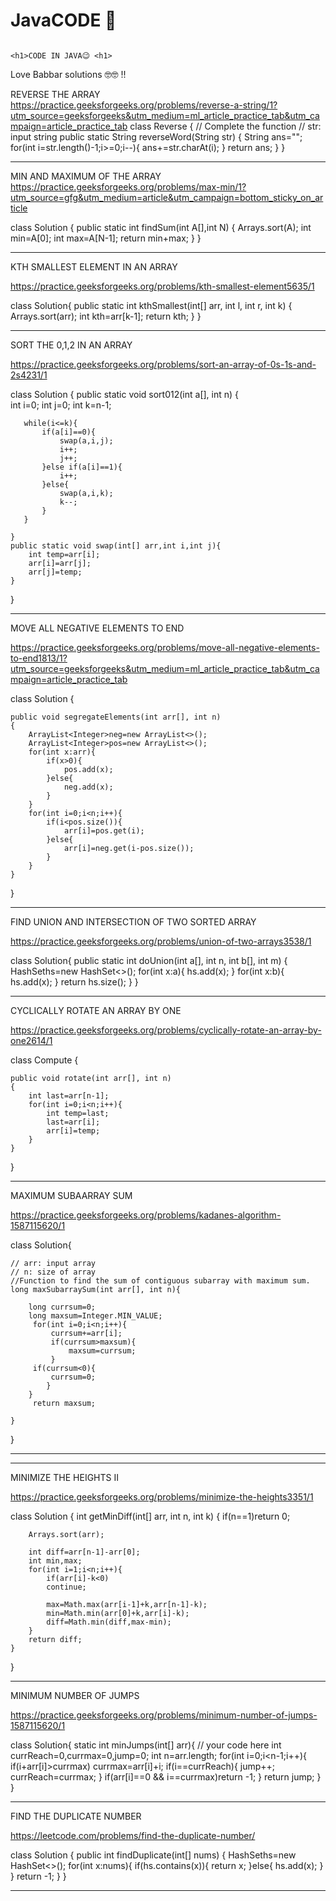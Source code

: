 # JavaCODE 🥀

                                                                      <h1>CODE IN JAVA😉 <h1>

Love Babbar solutions 🤓🤓  !!  

  

REVERSE THE ARRAY 
https://practice.geeksforgeeks.org/problems/reverse-a-string/1?utm_source=geeksforgeeks&utm_medium=ml_article_practice_tab&utm_campaign=article_practice_tab
class Reverse
{ 
    // Complete the function 
    // str: input  string
    public static String reverseWord(String str)
    {
        String ans="";
        for(int i=str.length()-1;i>=0;i--){
            ans+=str.charAt(i);
        }
        return ans;
   }
}

-----------------------------------------------------------------------------------------------------------------------------------------------------------------------------------

MIN AND MAXIMUM OF THE ARRAY
https://practice.geeksforgeeks.org/problems/max-min/1?utm_source=gfg&utm_medium=article&utm_campaign=bottom_sticky_on_article 

class Solution
{ 
    public static int findSum(int A[],int N) 
    {
       Arrays.sort(A);
       int min=A[0];
       int max=A[N-1];
       return min+max;
    }
}

-----------------------------------------------------------------------------------------------------------------------------------------------------------------------------

KTH SMALLEST ELEMENT IN AN ARRAY

https://practice.geeksforgeeks.org/problems/kth-smallest-element5635/1

class Solution{
    public static int kthSmallest(int[] arr, int l, int r, int k) 
    { 
        Arrays.sort(arr);
        int kth=arr[k-1];
        return kth;
    } 
}



------------------------------------------------------------------------------------------------------------------------------------------------------------------------------------

SORT THE 0,1,2 IN AN ARRAY

https://practice.geeksforgeeks.org/problems/sort-an-array-of-0s-1s-and-2s4231/1

class Solution
{
    public static void sort012(int a[], int n)
    {   
       int i=0;
       int j=0;
       int k=n-1;
       
       while(i<=k){
           if(a[i]==0){
               swap(a,i,j);
               i++;
               j++;
           }else if(a[i]==1){
               i++;
           }else{
               swap(a,i,k);
               k--;
           }
       }
       
    }
    public static void swap(int[] arr,int i,int j){
        int temp=arr[i];
        arr[i]=arr[j];
        arr[j]=temp;
    }
}

------------------------------------------------------------------------------------------------------------------------------------------------------------------------------------

MOVE ALL NEGATIVE ELEMENTS TO END

https://practice.geeksforgeeks.org/problems/move-all-negative-elements-to-end1813/1?utm_source=geeksforgeeks&utm_medium=ml_article_practice_tab&utm_campaign=article_practice_tab

class Solution {
    
    public void segregateElements(int arr[], int n)
    {
        ArrayList<Integer>neg=new ArrayList<>();
        ArrayList<Integer>pos=new ArrayList<>();
        for(int x:arr){
            if(x>0){
                pos.add(x);
            }else{
                neg.add(x);
            }
        }
        for(int i=0;i<n;i++){
            if(i<pos.size()){
                arr[i]=pos.get(i);
            }else{
                arr[i]=neg.get(i-pos.size());
            }
        }
    }
}

--------------------------------------------------------------------------------------------------------------------------------------------------------------------------

FIND UNION AND INTERSECTION OF  TWO SORTED  ARRAY 

https://practice.geeksforgeeks.org/problems/union-of-two-arrays3538/1

class Solution{
    public static int doUnion(int a[], int n, int b[], int m) 
    {
        HashSet<Integer>hs=new HashSet<>();
        for(int x:a){
            hs.add(x);
        }
        for(int x:b){
            hs.add(x);
        }
        return hs.size();
    }
}

------------------------------------------------------------------------------------------------------------------------------------------------------------------------------

CYCLICALLY ROTATE AN ARRAY BY ONE

https://practice.geeksforgeeks.org/problems/cyclically-rotate-an-array-by-one2614/1

class Compute {
    
    public void rotate(int arr[], int n)
    {
        int last=arr[n-1];
        for(int i=0;i<n;i++){
            int temp=last;
            last=arr[i];
            arr[i]=temp;
        }
    }
}

--------------------------------------------------------------------------------------------------------------------------------------------------------------------------------

MAXIMUM SUBAARRAY SUM

https://practice.geeksforgeeks.org/problems/kadanes-algorithm-1587115620/1


class Solution{

    // arr: input array
    // n: size of array
    //Function to find the sum of contiguous subarray with maximum sum.
    long maxSubarraySum(int arr[], int n){
        
        long currsum=0;
        long maxsum=Integer.MIN_VALUE;
         for(int i=0;i<n;i++){
             currsum+=arr[i];
             if(currsum>maxsum){
                 maxsum=currsum;
             }
         if(currsum<0){
             currsum=0;
            }
        }
         return maxsum;
        
    }
    
}


---------------------------------------------------------------------------------------------------------------------------------------------------------------------

---------------------------------------------------------------------------------------------------------------------------------------------------------------------

MINIMIZE THE HEIGHTS II

https://practice.geeksforgeeks.org/problems/minimize-the-heights3351/1

class Solution {
    int getMinDiff(int[] arr, int n, int k) {
        if(n==1)return 0;
        
        Arrays.sort(arr);
        
        int diff=arr[n-1]-arr[0];
        int min,max;
        for(int i=1;i<n;i++){
            if(arr[i]-k<0)
            continue;
            
            max=Math.max(arr[i-1]+k,arr[n-1]-k);
            min=Math.min(arr[0]+k,arr[i]-k);
            diff=Math.min(diff,max-min);
        }
        return diff;
    }
}

-----------------------------------------------------------------------------------------------------------------------------------------------------------------

MINIMUM NUMBER OF JUMPS

https://practice.geeksforgeeks.org/problems/minimum-number-of-jumps-1587115620/1

class Solution{
    static int minJumps(int[] arr){
        // your code here
        int currReach=0,currmax=0,jump=0;
        int n=arr.length;
        for(int i=0;i<n-1;i++){
            if(i+arr[i]>currmax)
                currmax=arr[i]+i;
                if(i==currReach){
                    jump++;
                    currReach=currmax;
        }
            if(arr[i]==0 && i==currmax)return -1;
        }
        return jump;
    }
}

------------------------------------------------------------------------------------------------------------------------------------------------------------------

FIND THE DUPLICATE NUMBER

https://leetcode.com/problems/find-the-duplicate-number/


class Solution {
    public int findDuplicate(int[] nums) {
    HashSet<Integer>hs=new HashSet<>();
    for(int x:nums){
        if(hs.contains(x)){
            return x;
        }else{
            hs.add(x);
        }
    }
    return -1;
}
}


-----------------------------------------------------------------------------------------------------------------------------------------------------------------


